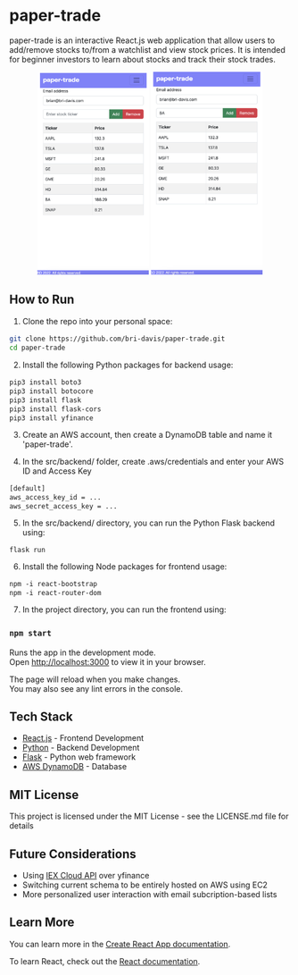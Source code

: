 # paper-trade

paper-trade is an interactive React.js web application that allow users to add/remove stocks to/from a watchlist and view stock prices. It is intended for beginner investors to learn about stocks and track their stock trades.

<p align="center">
<img src="original.png" width="200">
<img src="update.png" width="200">
</p>


## How to Run

1. Clone the repo into your personal space:

```bash
git clone https://github.com/bri-davis/paper-trade.git
cd paper-trade
```

2. Install the following Python packages for backend usage:

```
pip3 install boto3
pip3 install botocore
pip3 install flask
pip3 install flask-cors
pip3 install yfinance
```
3. Create an AWS account, then create a DynamoDB table and name it 'paper-trade'.

4. In the src/backend/ folder, create .aws/credentials and enter your AWS ID and Access Key

```
[default]
aws_access_key_id = ...
aws_secret_access_key = ... 
```
5. In the src/backend/ directory, you can run the Python Flask backend using: 

```
flask run
```

6. Install the following Node packages for frontend usage:

```
npm -i react-bootstrap
npm -i react-router-dom
```
7. In the project directory, you can run the frontend using:

### `npm start`

Runs the app in the development mode.\
Open [http://localhost:3000](http://localhost:3000) to view it in your browser.

The page will reload when you make changes.\
You may also see any lint errors in the console.

## Tech Stack

- [React.js](https://reactjs.org) - Frontend Development
- [Python](https://www.python.org) - Backend Development
- [Flask](https://flask.palletsprojects.com/en/2.2.x/) - Python web framework
- [AWS DynamoDB](https://aws.amazon.com/dynamodb/) - Database


## MIT License
This project is licensed under the MIT License - see the LICENSE.md file for details



## Future Considerations
- Using [IEX Cloud API](https://iexcloud.io/docs/api/) over yfinance
- Switching current schema to be entirely hosted on AWS using EC2
- More personalized user interaction with email subcription-based lists

## Learn More

You can learn more in the [Create React App documentation](https://facebook.github.io/create-react-app/docs/getting-started).

To learn React, check out the [React documentation](https://reactjs.org/).

